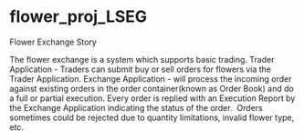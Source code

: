 # flower_proj_LSEG

Flower Exchange Story

The flower exchange is a system which supports basic trading. 
Trader Application - Traders can submit buy or sell orders for flowers via the Trader Application. 
Exchange Application - will process the incoming order against existing orders in the order container(known as Order Book) and do a full or partial execution.
Every order is replied with an Execution Report by the Exchange Application indicating the status of the order. 
Orders sometimes could be rejected due to quantity limitations, invalid flower type, etc. 

